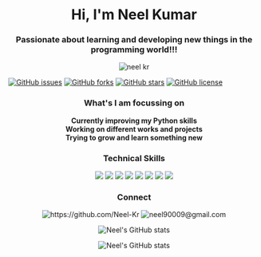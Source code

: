 <h1 align="center">Hi, I'm Neel Kumar </h1>
<h3 align="center">Passionate about learning and developing new things in the programming world!!!</h3>
<p align="center"><img src="https://user-images.githubusercontent.com/75318831/112126705-b9c16700-8bea-11eb-88d3-de4014223aa7.png" alt="neel kr"></p>
<p align="centre">
  <a href="https://github.com/Neel-Kr/Neel-Kr/issues"><img alt="GitHub issues" src="https://img.shields.io/github/issues/Neel-Kr/Neel-Kr?color=B202FE&style=for-the-badge"></a>
  <a href="https://github.com/Neel-Kr/Neel-Kr/network"><img alt="GitHub forks" src="https://img.shields.io/github/forks/Neel-Kr/Neel-Kr?color=0AFE02&style=for-the-badge"></a>
  <a href="https://github.com/Neel-Kr/Neel-Kr/stargazers"><img alt="GitHub stars" src="https://img.shields.io/github/stars/Neel-Kr/Neel-Kr?color=FEF602&style=for-the-badge"></a>
  <a href="https://github.com/Neel-Kr/Neel-Kr/blob/main/LICENSE"><img alt="GitHub license" src="https://img.shields.io/github/license/Neel-Kr/Neel-Kr?color=2402FE&style=for-the-badge"></a>
</p>

<h3 align="center"> What's I am focussing on </h3>
<p align="center"> 
  <b>Currently improving my Python skills <br>Working on different works and projects <br> Trying to grow and learn something new </b> 
</p>

<h3 align="center"> Technical Skills </h3>
<p align="center">
  <a> <img src="https://img.shields.io/badge/Python-020DFE?style=for-the-badge&logo=python&logoColor=white"> </a>
  <a> <img src="https://img.shields.io/badge/HTML5-FE0202?style=for-the-badge&logo=html5&logoColor=white"> </a>
  <a> <img src="https://img.shields.io/badge/CSS-15FE02?style=for-the-badge&logo=css3&logoColor=white"> </a>
  <a> <img src="https://img.shields.io/badge/Windows-FE02F6?style=for-the-badge&logo=windows&logoColor=white"> </a>
  <a> <img src="https://img.shields.io/badge/Pycharm-E7F111?style=for-the-badge&logo=pycharm&logoColor=white"> </a>
  <a> <img src="https://img.shields.io/badge/CMD-000000?style=for-the-badge&logo=powershell&logoColor=white"> </a>
  <a> <img src="https://img.shields.io/badge/Figma-FF00F3?style=for-the-badge&logo=figma&logoColor=white"> </a>
  <a> <img src="https://img.shields.io/badge/Visual Studio-08FF00?style=for-the-badge&logo=visualstudio&logoColor=white"> </a>
</p>

<h3 align="center"> Connect </h3>
<p align="center">
  <a> <img alt="https://github.com/Neel-Kr" src="https://img.shields.io/badge/Github-000000?style=for-the-badge&logo=github&logoColor=white"> </a>
  <a> <img alt="neel90009@gmail.com" src="https://img.shields.io/badge/Gmail-FF0000?style=for-the-badge&logo=gmail&logoColor=white"> </a>
</p>

<p align="center"> 
  <a>
    <img alt="Neel's GitHub stats" src="https://github-readme-stats.vercel.app/api?username=Neel-Kr&show_icons=true&theme=chartreuse-dark">
  </a>
</p>
<p align="center"> 
  <a>
    <img alt="Neel's GitHub stats" src="https://github-readme-stats.vercel.app/api/top-langs/?username=Neel-Kr&layout=compact&theme=chartreuse-dark">
  </a>
</p>

